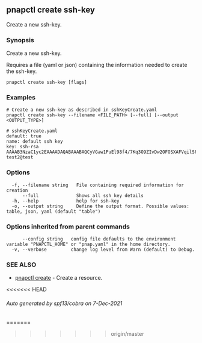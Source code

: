## pnapctl create ssh-key

Create a new ssh-key.

### Synopsis

Create a new ssh-key.

Requires a file (yaml or json) containing the information needed to create the ssh-key.

```
pnapctl create ssh-key [flags]
```

### Examples

```
# Create a new ssh-key as described in sshKeyCreate.yaml
pnapctl create ssh-key --filename <FILE_PATH> [--full] [--output <OUTPUT_TYPE>]

# sshKeyCreate.yaml
default: true
name: default ssh key
key: ssh-rsa AAAAB3NzaC1yc2EAAAADAQABAAABAQCyVGaw1PuEl98f4/7Kq3O9ZIvDw2OFOSXAFVqilSFNkHlefm1iMtPeqsIBp2t9cbGUf55xNDULz/bD/4BCV43yZ5lh0cUYuXALg9NI29ui7PEGReXjSpNwUD6ceN/78YOK41KAcecq+SS0bJ4b4amKZIJG3JWmDKljtv1dmSBCrTmEAQaOorxqGGBYmZS7NQumRe4lav5r6wOs8OACMANE1ejkeZsGFzJFNqvr5DuHdDL5FAudW23me3BDmrM9ifUzzjl1Jwku3bnRaCcjaxH8oTumt1a00mWci/1qUlaVFft085yvVq7KZbF2OPPbl+erDW91+EZ2FgEi+v1/CSJ5 test2@test
```

### Options

```
  -f, --filename string   File containing required information for creation
      --full              Shows all ssh key details
  -h, --help              help for ssh-key
  -o, --output string     Define the output format. Possible values: table, json, yaml (default "table")
```

### Options inherited from parent commands

```
      --config string   config file defaults to the environment variable "PNAPCTL_HOME" or "pnap.yaml" in the home directory.
  -v, --verbose         change log level from Warn (default) to Debug.
```

### SEE ALSO

* [pnapctl create](pnapctl_create.md)	 - Create a resource.

<<<<<<< HEAD
###### Auto generated by spf13/cobra on 7-Dec-2021
=======
>>>>>>> origin/master
